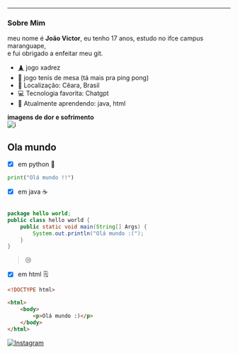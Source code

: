 ---
### Sobre Mim

meu nome é **João Victor**, eu tenho 17 anos, estudo no ifce campus maranguape, <br>
e fui obrigado a enfeitar meu git. <br>

- [♟️](https://www.chess.com/) jogo xadrez<br>
- 🎾 jogo tenis de mesa (tá mais pra ping pong) 
- 📍 Localização: Cêara, Brasil
- 💻 Tecnologia favorita: Chatgpt
- 🌱 Atualmente aprendendo: java, html

**imagens de dor e sofrimento**<br>
![i](https://i.pinimg.com/474x/8e/81/a2/8e81a2dea4ee87cfccf724570f1772ed.jpg)



## Ola mundo 

- [x] em python 🐍

```python
print("Olá mundo !!")
```
- [x] em java ☕

```java

package hello world;
public class hello world {
    public static void main(String[] Args) {
        System.out.println("Olá mundo :(");
    }
}
```
> 😢<br>

  - [x] em html 🗒️

```html
<!DOCTYPE html>

<html>
    <body>
        <p>Olá mundo :)</p>
    </body>
</html>
```
[![Instagram](https://upload.wikimedia.org/wikipedia/commons/a/a5/Instagram_icon.png)](https://www.instagram.com/seuusuario)
